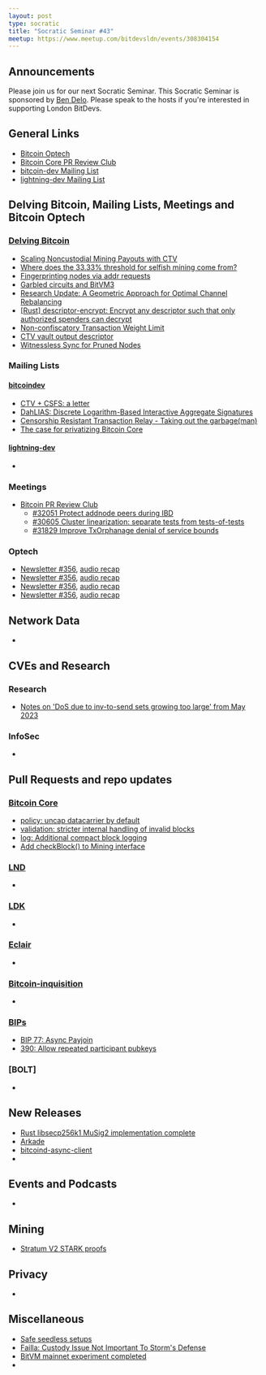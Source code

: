 ```yaml
---
layout: post
type: socratic
title: "Socratic Seminar #43"
meetup: https://www.meetup.com/bitdevsldn/events/308304154
---
```


## Announcements

Please join us for our next Socratic Seminar. This Socratic Seminar is sponsored by [Ben Delo](https://twitter.com/bendelo).
Please speak to the hosts if you're interested in supporting London BitDevs.

## General Links

* [Bitcoin Optech](https://bitcoinops.org)
* [Bitcoin Core PR Review Club](https://bitcoincore.reviews)
* [bitcoin-dev Mailing List](https://lists.linuxfoundation.org/pipermail/bitcoin-dev)
* [lightning-dev Mailing List](https://lists.linuxfoundation.org/pipermail/lightning-dev)

## Delving Bitcoin, Mailing Lists, Meetings and Bitcoin Optech
### [Delving Bitcoin](https://delvingbitcoin.org/)
- [Scaling Noncustodial Mining Payouts with CTV](https://delvingbitcoin.org/t/scaling-noncustodial-mining-payouts-with-ctv/1753)
- [Where does the 33.33% threshold for selfish mining come from?](https://delvingbitcoin.org/t/where-does-the-33-33-threshold-for-selfish-mining-come-from/1757)
- [Fingerprinting nodes via addr requests](https://delvingbitcoin.org/t/fingerprinting-nodes-via-addr-requests/1786)
- [Garbled circuits and BitVM3](https://delvingbitcoin.org/t/garbled-circuits-and-bitvm3/1773)
- [Research Update: A Geometric Approach for Optimal Channel Rebalancing](https://delvingbitcoin.org/t/research-update-a-geometric-approach-for-optimal-channel-rebalancing/1768)
- [\[Rust\] descriptor-encrypt: Encrypt any descriptor such that only authorized spenders can decrypt](https://delvingbitcoin.org/t/rust-descriptor-encrypt-encrypt-any-descriptor-such-that-only-authorized-spenders-can-decrypt/1750)
- [Non-confiscatory Transaction Weight Limit](https://delvingbitcoin.org/t/non-confiscatory-transaction-weight-limit/1732)
- [CTV vault output descriptor](https://delvingbitcoin.org/t/ctv-vault-output-descriptor/1766)
- [Witnessless Sync for Pruned Nodes](https://delvingbitcoin.org/t/witnessless-sync-for-pruned-nodes/1742)

### Mailing Lists
#### [bitcoindev](https://groups.google.com/g/bitcoindev)
- [CTV + CSFS: a letter](https://groups.google.com/g/bitcoindev/c/KJF6A55DPJ8)
- [DahLIAS: Discrete Logarithm-Based Interactive Aggregate Signatures](https://groups.google.com/g/bitcoindev/c/eothFkxAvK0)
- [Censorship Resistant Transaction Relay - Taking out the garbage(man)](https://groups.google.com/g/bitcoindev/c/bmV1QwYEN4k)
- [The case for privatizing Bitcoin Core](https://groups.google.com/g/bitcoindev/c/43yjt8MXMvo)

#### [lightning-dev](https://lists.linuxfoundation.org/pipermail/lightning-dev)
-

### Meetings
- [Bitcoin PR Review Club](https://bitcoincore.reviews)
  - [#32051 Protect addnode peers during IBD](https://bitcoincore.reviews/32051)
  - [#30605 Cluster linearization: separate tests from tests-of-tests](https://bitcoincore.reviews/30605)
  - [#31829 Improve TxOrphanage denial of service bounds](https://bitcoincore.reviews/31829)

### Optech
- [Newsletter #356](https://bitcoinops.org/en/newsletters/2025/05/30/), [audio recap](https://bitcoinops.org/en/podcast/2025/06/03/)
- [Newsletter #356](https://bitcoinops.org/en/newsletters/2025/06/06/), [audio recap](https://bitcoinops.org/en/podcast/2025/06/10/)
- [Newsletter #356](https://bitcoinops.org/en/newsletters/2025/06/13/), [audio recap](https://bitcoinops.org/en/podcast/2025/06/17/)
- [Newsletter #356](https://bitcoinops.org/en/newsletters/2025/06/20/), [audio recap](https://bitcoinops.org/en/podcast/2025/06/23/)

## Network Data
-

## CVEs and Research
### Research
- [Notes on 'DoS due to inv-to-send sets growing too large' from May 2023](https://b10c.me/observations/15-inv-to-send-queue/)

### InfoSec
-

## Pull Requests and repo updates
### [Bitcoin Core](https://github.com/bitcoin/bitcoin)
<!--- Link to query merged PRs since YYYY-MM-DD sorted by descending activity: https://github.com/bitcoin/bitcoin/pulls?page=1&q=is%3Apr+is%3Aclosed+merged%3A%3EYYYY-MM-DD+sort%3Acomments-desc -->
- [policy: uncap datacarrier by default](https://github.com/bitcoin/bitcoin/pull/32406)
- [validation: stricter internal handling of invalid blocks](https://github.com/bitcoin/bitcoin/pull/31405)
- [log: Additional compact block logging](https://github.com/bitcoin/bitcoin/pull/32582)
- [Add checkBlock() to Mining interface](https://github.com/bitcoin/bitcoin/pull/31981)


### [LND](https://github.com/lightningnetwork/lnd)
-

### [LDK](https://github.com/lightningdevkit/rust-lightning)
-

### [Eclair](https://github.com/ACINQ/eclair)
-

### [Bitcoin-inquisition](https://github.com/bitcoin-inquisition/bitcoin)
-

### [BIPs](https://github.com/bitcoin/bips)
- [BIP 77: Async Payjoin](https://github.com/bitcoin/bips/pull/1483)
- [390: Allow repeated participant pubkeys](https://github.com/bitcoin/bips/pull/1867)

### [BOLT]
-

## New Releases
- [Rust libsecp256k1 MuSig2 implementation complete](https://github.com/rust-bitcoin/rust-secp256k1/pull/798)
- [Arkade](https://arkadeos.com/)
- [bitcoind-async-client](https://github.com/alpenlabs/bitcoind-async-client)
- 

## Events and Podcasts
-

## Mining
- [Stratum V2 STARK proofs](https://x.com/dimahledba/status/1935354385795592491)

## Privacy
-

## Miscellaneous
- [Safe seedless setups](https://x.com/hugomofn/status/1927733231853662634)
- [Failla: Custody Issue Not Important To Storm's Defense](https://www.therage.co/failla-custody-issue-not-important-to-storms-defense/)
- [BitVM mainnet experiment completed](https://x.com/dntse/status/1930272316124287393)
- 
